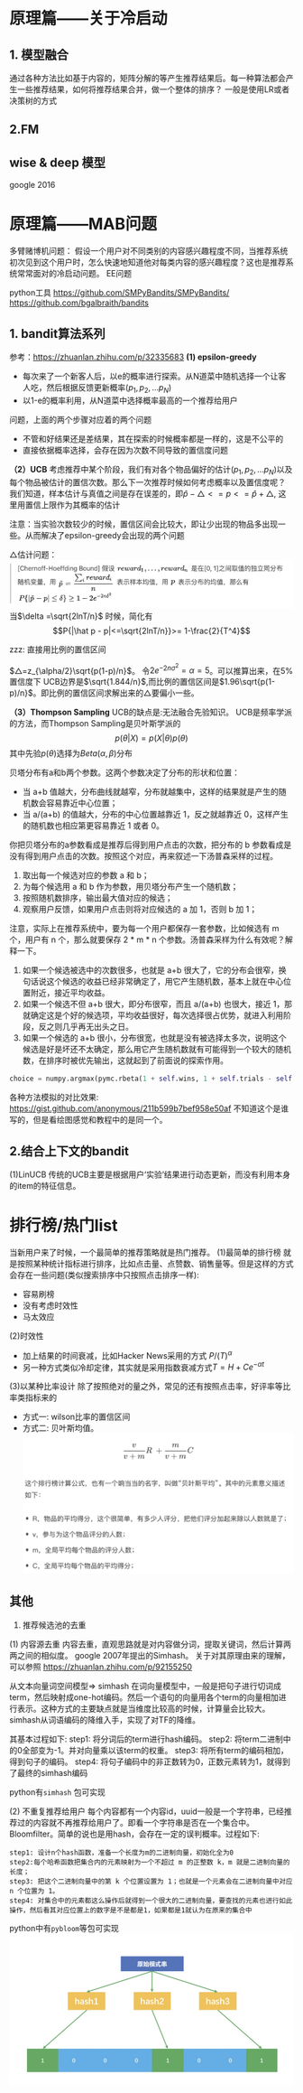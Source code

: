 # 原理篇——关于冷启动


## 1. 模型融合
通过各种方法比如基于内容的，矩阵分解的等产生推荐结果后。每一种算法都会产生一些推荐结果，如何将推荐结果合并，做一个整体的排序？
一般是使用LR或者决策树的方式

## 2.FM 

## wise & deep 模型

google 2016





# 原理篇——MAB问题
多臂赌博机问题： 假设一个用户对不同类别的内容感兴趣程度不同，当推荐系统初次见到这个用户时，怎么快速地知道他对每类内容的感兴趣程度？这也是推荐系统常常面对的冷启动问题。 EE问题

python工具 https://github.com/SMPyBandits/SMPyBandits/
https://github.com/bgalbraith/bandits

## 1. bandit算法系列
参考：https://zhuanlan.zhihu.com/p/32335683
**(1) epsilon-greedy**
* 每次来了一个新客人后，以e的概率进行探索。从N道菜中随机选择一个让客人吃，然后根据反馈更新概率$(p_1,p_2,...p_N)$
* 以1-e的概率利用，从N道菜中选择概率最高的一个推荐给用户

问题，上面的两个步骤对应着的两个问题
* 不管和好结果还是差结果，其在探索的时候概率都是一样的，这是不公平的
* 直接依据概率选择，会存在因为次数不同导致的置信度问题

**（2）UCB**
考虑推荐中某个阶段，我们有对各个物品偏好的估计$(p_1, p_2, ...p_N)$以及每个物品被估计的置信次数。那么下一次推荐时候如何考虑概率以及置信度呢？
我们知道，样本估计与真值之间是存在误差的，即$\hat p - △<= p <= \hat p + △$, 这里用置信上限作为其概率的估计


注意：当实验次数较少的时候，置信区间会比较大，即让少出现的物品多出现一些。从而解决了epsilon-greedy会出现的两个问题

 △估计问题：
 ![](media/15942842749545/15942941281735.jpg)
当$\delta =\sqrt{2lnT/n}$ 时候，简化有
$$P{|\hat p - p|<=\sqrt{2lnT/n}}>= 1-\frac{2}{T^4}$$

zzz: 直接用比例的置信区间

$△=z_{\alpha/2}\sqrt{p(1-p)/n}$。 令$2e^{-2n\sigma^2}=\alpha=5%$。可以推算出来，在5%置信度下
UCB边界是$\sqrt{1.844/n}$,而比例的置信区间是$1.96\sqrt{p(1-p)/n}$。即比例的置信区间求解出来的△要偏小一些。

**（3）Thompson Sampling**
UCB的缺点是:无法融合先验知识。 UCB是频率学派的方法，而Thompson Sampling是贝叶斯学派的
$$p(\theta|X)=p(X|\theta)p(\theta)$$
其中先验$p(\theta)$选择为$Beta(\alpha, \beta)$分布

贝塔分布有a和b两个参数。这两个参数决定了分布的形状和位置：
* 当 a+b 值越大，分布曲线就越窄，分布就越集中，这样的结果就是产生的随机数会容易靠近中心位置；
* 当 a/(a+b) 的值越大，分布的中心位置越靠近 1，反之就越靠近 0，这样产生的随机数也相应第更容易靠近 1 或者 0。

你把贝塔分布的a参数看成是推荐后得到用户点击的次数，把分布的 b 参数看成是没有得到用户点击的次数。按照这个对应，再来叙述一下汤普森采样的过程。
1. 取出每一个候选对应的参数 a 和 b；
2. 为每个候选用 a 和 b 作为参数，用贝塔分布产生一个随机数；
3. 按照随机数排序，输出最大值对应的候选；
4. 观察用户反馈，如果用户点击则将对应候选的 a 加 1，否则 b 加 1；

注意，实际上在推荐系统中，要为每一个用户都保存一套参数，比如候选有 m 个，用户有 n 个，那么就要保存 2 * m * n 个参数。汤普森采样为什么有效呢？解释一下。
1. 如果一个候选被选中的次数很多，也就是 a+b 很大了，它的分布会很窄，换句话说这个候选的收益已经非常确定了，用它产生随机数，基本上就在中心位置附近，接近平均收益。
2. 如果一个候选不但 a+b 很大，即分布很窄，而且 a/(a+b) 也很大，接近 1，那就确定这是个好的候选项，平均收益很好，每次选择很占优势，就进入利用阶段，反之则几乎再无出头之日。
3. 如果一个候选的 a+b 很小，分布很宽，也就是没有被选择太多次，说明这个候选是好是坏还不太确定，那么用它产生随机数就有可能得到一个较大的随机数，在排序时被优先输出，这就起到了前面说的探索作用。


```python
choice = numpy.argmax(pymc.rbeta(1 + self.wins, 1 + self.trials - self.wins))
```

各种方法模拟的对比效果: https://gist.github.com/anonymous/211b599b7bef958e50af
不知道这个是谁写的，但是看绘图感觉和教程中的是同一个。


## 2.结合上下文的bandit
(1)LinUCB
传统的UCB主要是根据用户‘实验’结果进行动态更新，而没有利用本身的item的特征信息。







# 排行榜/热门list
当新用户来了时候，一个最简单的推荐策略就是热门推荐。
(1)最简单的排行榜
就是按照某种统计指标进行排序，比如点击量、点赞数、销售量等。但是这样的方式会存在一些问题(类似搜索排序中只按照点击排序一样):
- 容易刷榜
- 没有考虑时效性
- 马太效应

(2)时效性

- 加上结果的时间衰减，比如Hacker News采用的方式 $P/(T)^{\alpha}$
- 另一种方式类似冷却定律，其实就是采用指数衰减方式$T=H + Ce^{-\alpha t}$

(3)以某种比率设计
除了按照绝对的量之外，常见的还有按照点击率，好评率等比率类指标来的
- 方式一: wilson比率的置信区间
- 方式二: 贝叶斯均值。
![-w621](/media/15979242749528.jpg)


## 其他

1. 推荐候选池的去重

(1) 内容源去重
内容去重，直观思路就是对内容做分词，提取关键词，然后计算两两之间的相似度。
google 2007年提出的Simhash。 关于对其原理由来的理解，可以参照 https://zhuanlan.zhihu.com/p/92155250

从文本向量词空间模型=> simhash
在词向量模型中，一般是把句子进行切词成term，然后映射成one-hot编码。然后一个语句的向量用各个term的向量相加进行表示。这种方式的主要缺点就是当维度比较高的时候，计算量会比较大。
simhash从词语编码的降维入手，实现了对TF的降维。

其基本过程如下:
step1: 将分词后的term进行hash编码。
step2: 将term二进制中的0全部变为-1。并对向量乘以该term的权重。
step3: 将所有term的编码相加，得到句子的编码。
step4: 将句子编码中的非正数转为0，正数元素转为1，就得到了最终的simhash编码


python有`simhash` 包可实现

(2) 不重复推荐给用户
每个内容都有一个内容id，uuid一般是一个字符串，已经推荐过的内容就不再推荐给用户了。即看一个字符串是否在一个集合中。
Bloomfilter。简单的说也是用hash，会存在一定的误判概率。过程如下:
```
step1: 设计n个hash函数，准备一个长度为m的二进制向量，初始化全为0
step2:每个哈希函数把集合内的元素映射为一个不超过 m 的正整数 k，m 就是二进制向量的长度；
step3: 把这个二进制向量中的第 k 个位置设置为 1；也就是一个元素会在二进制向量中对应 n 个位置为 1。
step4: 对集合中的元素都这么操作后就得到一个很大的二进制向量，要查找的元素也进行如此操作，然后看其对应位置上的数字是不是都是1，如果都是1就认为在原来的集合中
```
python中有`pybloom`等包可实现
![-w495](/media/15979901571728.jpg)











